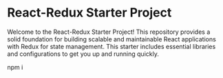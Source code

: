 # React-Redux Starter Project

Welcome to the React-Redux Starter Project! This repository provides a solid foundation for building scalable and maintainable React applications with Redux for state management. This starter includes essential libraries and configurations to get you up and running quickly.

npm i